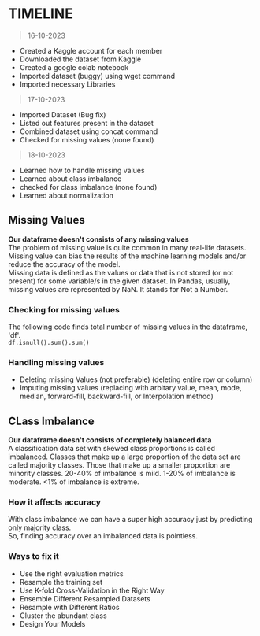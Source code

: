 # TIMELINE
> 16-10-2023
- Created a Kaggle account for each member
- Downloaded the dataset from Kaggle
- Created a google colab notebook
- Imported dataset (buggy) using wget command
- Imported necessary Libraries
> 17-10-2023
- Imported Dataset (Bug fix)
- Listed out features present in the dataset
- Combined dataset using concat command
- Checked for missing values (none found)
> 18-10-2023
- Learned how to handle missing values
- Learned about class imbalance
- checked for class imbalance (none found)
- Learned about normalization

## Missing Values
**Our dataframe doesn't consists of any missing values**
<br>
The problem of missing value is quite common in many real-life datasets. Missing value can bias the results of the machine learning models and/or reduce the accuracy of the model. 
<br>
Missing data is defined as the values or data that is not stored (or not present) for some variable/s in the given dataset. In Pandas, usually, missing values are represented by NaN. It stands for Not a Number.

### Checking for missing values
The following code finds total number of missing values in the dataframe, 'df'.
<br>
`df.isnull().sum().sum()`

### Handling missing values
- Deleting missing Values (not preferable) (deleting entire row or column)
- Imputing missing values (replacing with arbitary value, mean, mode, median, forward-fill, backward-fill, or Interpolation method)

## CLass Imbalance
**Our dataframe doesn't consists of completely balanced data**
<br>
A classification data set with skewed class proportions is called imbalanced. Classes that make up a large proportion of the data set are called majority classes. Those that make up a smaller proportion are minority classes.
20-40% of imbalance is mild.
1-20% of imbalance is moderate.
<1% of imbalance is extreme.

### How it affects accuracy
With class imbalance we can have a super high accuracy just by predicting only majority class.
<br>
So, finding accuracy over an imbalanced data is pointless.

### Ways to fix it
- Use the right evaluation metrics
- Resample the training set
- Use K-fold Cross-Validation in the Right Way
- Ensemble Different Resampled Datasets
- Resample with Different Ratios
- Cluster the abundant class
- Design Your Models
